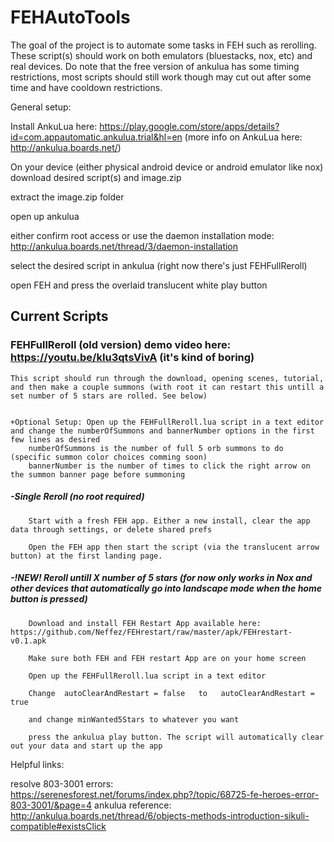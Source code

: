 # FEHAutoTools
The goal of the project is to automate some tasks in FEH such as rerolling. These script(s) should work on both emulators (bluestacks, nox, etc) and real devices. 
Do note that the free version of ankulua has some timing restrictions, most scripts should still work though may cut out after some time and have cooldown restrictions.

General setup:

Install AnkuLua here: https://play.google.com/store/apps/details?id=com.appautomatic.ankulua.trial&hl=en  (more info on AnkuLua here: http://ankulua.boards.net/) 

On your device (either physical android device or android emulator like nox) download desired script(s) and image.zip 

extract the image.zip folder

open up ankulua

either confirm root access or use the daemon installation mode: http://ankulua.boards.net/thread/3/daemon-installation

select the desired script in ankulua (right now there's just FEHFullReroll)

open FEH and press the overlaid translucent white play button






## Current Scripts

### FEHFullReroll     (old version) demo video here: https://youtu.be/kIu3qtsVivA (it's kind of boring)


	This script should run through the download, opening scenes, tutorial, and then make a couple summons (with root it can restart this untill a set number of 5 stars are rolled. See below)

	
	+Optional Setup: Open up the FEHFullReroll.lua script in a text editor and change the numberOfSummons and bannerNumber options in the first few lines as desired
		numberOfSummons is the number of full 5 orb summons to do (specific summon color choices comming soon)
		bannerNumber is the number of times to click the right arrow on the summon banner page before summoning		
		
		
#####	-Single Reroll (no root required)

		Start with a fresh FEH app. Either a new install, clear the app data through settings, or delete shared prefs

		Open the FEH app then start the script (via the translucent arrow button) at the first landing page. 

		

		
#####	-!NEW! Reroll untill X number of 5 stars (for now only works in Nox and other devices that automatically go into landscape mode when the home button is pressed)

		Download and install FEH Restart App available here: https://github.com/Neffez/FEHrestart/raw/master/apk/FEHrestart-v0.1.apk
		
		Make sure both FEH and FEH restart App are on your home screen

		Open up the FEHFullReroll.lua script in a text editor
		
		Change  autoClearAndRestart = false   to   autoClearAndRestart = true
		
		and change minWanted5Stars to whatever you want 
		
		press the ankulua play button. The script will automatically clear out your data and start up the app




Helpful links:

resolve 803-3001 errors:  https://serenesforest.net/forums/index.php?/topic/68725-fe-heroes-error-803-3001/&page=4
ankulua reference: http://ankulua.boards.net/thread/6/objects-methods-introduction-sikuli-compatible#existsClick
